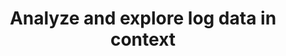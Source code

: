 ---
title: Analyze and explore log data in context
imageSrc: logs.png
tag: logs management
theme: red
---